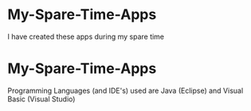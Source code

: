 # My-Spare-Time-Apps
I have created these apps during my spare time

# My-Spare-Time-Apps
Programming Languages (and IDE's) used are Java (Eclipse) and Visual Basic (Visual Studio) 
